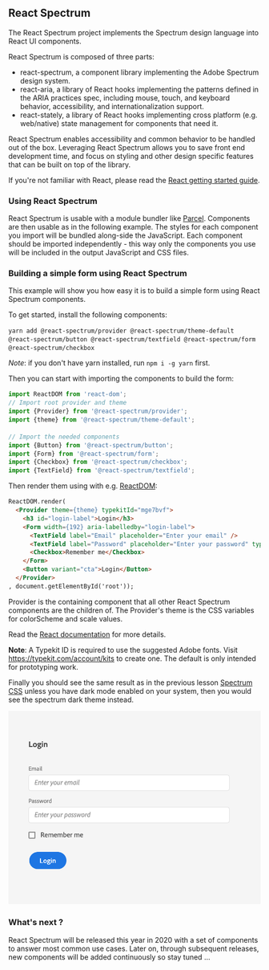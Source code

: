 ## React Spectrum

The React Spectrum project implements the Spectrum design language into React UI components.

React Spectrum is composed of three parts:

* react-spectrum, a component library implementing the Adobe Spectrum design system.
* react-aria, a library of React hooks implementing the patterns defined in the ARIA practices spec, including mouse, touch, and keyboard behavior, accessibility, and internationalization support.
* react-stately, a library of React hooks implementing cross platform (e.g. web/native) state management for components that need it.

React Spectrum enables accessibility and common behavior to be handled out of the box. Leveraging React Spectrum allows you to save front end development time, and focus on styling and other design specific features that can be built on top of the library.

If you're not familiar with React, please read the [React getting started guide](https://reactjs.org/docs/getting-started.html). 

### Using React Spectrum 

React Spectrum is usable with a module bundler like [Parcel](https://parceljs.org/). 
Components are then usable as in the following example. The styles for each component you import will be bundled along-side the JavaScript. Each component should be imported independently - this way only the components you use will be included in the output JavaScript and CSS files.

### Building a simple form using React Spectrum

This example will show you how easy it is to build a simple form using React Spectrum components.

To get started, install the following components:

`yarn add @react-spectrum/provider @react-spectrum/theme-default @react-spectrum/button @react-spectrum/textfield @react-spectrum/form @react-spectrum/checkbox`

*Note*: if you don't have yarn installed, run `npm i -g yarn` first.

Then you can start with importing the components to build the form: 

```javascript
import ReactDOM from 'react-dom';
// Import root provider and theme
import {Provider} from '@react-spectrum/provider';
import {theme} from '@react-spectrum/theme-default';

// Import the needed components
import {Button} from '@react-spectrum/button';
import {Form} from '@react-spectrum/form';
import {Checkbox} from '@react-spectrum/checkbox';
import {TextField} from '@react-spectrum/textfield';
```

Then render them using with e.g. [ReactDOM](https://fr.reactjs.org/docs/react-dom.html): 

```html
ReactDOM.render(
  <Provider theme={theme} typekitId="mge7bvf">
    <h3 id="login-label">Login</h3>
    <Form width={192} aria-labelledby="login-label">
      <TextField label="Email" placeholder="Enter your email" />
      <TextField label="Password" placeholder="Enter your password" type="password" />
      <Checkbox>Remember me</Checkbox>
    </Form>
    <Button variant="cta">Login</Button>
  </Provider>
, document.getElementById('root'));
```

Provider is the containing component that all other React Spectrum components are the children of.
The Provider's theme is the CSS variables for colorScheme and scale values.
 
Read the [React documentation](https://react-spectrum.adobe.com/docs/react-spectrum/Provider.html) for more details.

**Note**: A Typekit ID is required to use the suggested Adobe fonts. Visit https://typekit.com/account/kits to create one. The default is only intended for prototyping work.

Finally you should see the same result as in the previous lesson [Spectrum CSS](spectrum-css.md) unless you have dark mode enabled on your system, then you would see the spectrum dark theme instead.

![screenshot](assets/screenshot.png) 

### What's next ?

React Spectrum will be released this year in 2020 with a set of components to answer most common use cases. Later on, 
through subsequent releases, new components will be added continuously so stay tuned ... 